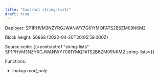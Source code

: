 ```yaml
---
title: "Contract string-lists"
draft: true
---
```

Deployer: SP1PHVM3NZYRGJWANWY7G61YMQFATS2B6ZM09NKM2


 



Block height: 56868 (2022-04-20T20:05:59.000Z)

Source code: {{<contractref "string-lists" SP1PHVM3NZYRGJWANWY7G61YMQFATS2B6ZM09NKM2 string-lists>}}

Functions:

* lookup _read_only_
